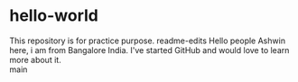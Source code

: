 # hello-world
This repository is for practice purpose.
readme-edits
Hello people Ashwin here, i am from Bangalore India.
I've started GitHub and would love to learn more about it.  
main
